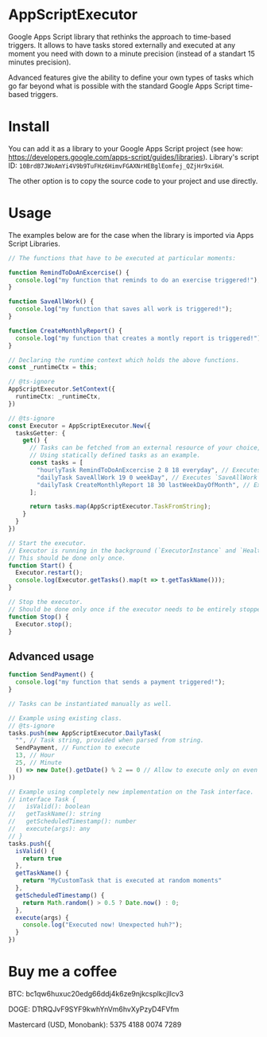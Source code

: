 # AppScriptExecutor

Google Apps Script library that rethinks the approach to time-based triggers. It allows to have tasks stored externally and executed at any moment you need with down to a minute precision (instead of a standart 15 minutes precision).

Advanced features give the ability to define your own types of tasks which go far beyond what is possible with the standard Google Apps Script time-based triggers. 

# Install

You can add it as a library to your Google Apps Script project (see
how: https://developers.google.com/apps-script/guides/libraries). Library's script
ID: `10BrdB7JWoAmYi4V9b9TuFHz6HimvFGAXNrHEBglEomfej_QZjHr9xi6H`.

The other option is to copy the source code to your project and use directly.

# Usage

The examples below are for the case when the library is imported via Apps Script Libraries.

```ts
// The functions that have to be executed at particular moments:

function RemindToDoAnExcercise() {
  console.log("my function that reminds to do an exercise triggered!");
}

function SaveAllWork() {
  console.log("my function that saves all work is triggered!");
}

function CreateMonthlyReport() {
  console.log("my function that creates a montly report is triggered!");
}

// Declaring the runtime context which holds the above functions.
const _runtimeCtx = this;

// @ts-ignore
AppScriptExecutor.SetContext({
  runtimeCtx: _runtimeCtx,
})

// @ts-ignore
const Executor = AppScriptExecutor.New({
  tasksGetter: {
    get() {
      // Tasks can be fetched from an external resource of your choice, for example Firebase database.
      // Using statically defined tasks as an example.
      const tasks = [
        "hourlyTask RemindToDoAnExcercise 2 8 18 everyday", // Executes `RemindToDoAnExcercise` function every 2 hours from 8 till 18
        "dailyTask SaveAllWork 19 0 weekDay", // Executes `SaveAllWork` function at 19:00 every week day
        "dailyTask CreateMonthlyReport 18 30 lastWeekDayOfMonth", // Executes `CreateMonthlyReport` function at 18:30 every last week day of month
      ];

      return tasks.map(AppScriptExecutor.TaskFromString);
    }
  }
})

// Start the executor.
// Executor is running in the background (`ExecutorInstance` and `HealthCheck` triggers are created).
// This should be done only once.
function Start() {
  Executor.restart();
  console.log(Executor.getTasks().map(t => t.getTaskName()));
}

// Stop the executor.
// Should be done only once if the executor needs to be entirely stopped.
function Stop() {
  Executor.stop();
}

```

## Advanced usage

```ts
function SendPayment() {
  console.log("my function that sends a payment triggered!");
}

// Tasks can be instantiated manually as well.

// Example using existing class.
// @ts-ignore
tasks.push(new AppScriptExecutor.DailyTask(
  "", // Task string, provided when parsed from string.
  SendPayment, // Function to execute
  13, // Hour
  25, // Minute
  () => new Date().getDate() % 2 == 0 // Allow to execute only on even calendar dates
))

// Example using completely new implementation on the Task interface.
// interface Task {
//   isValid(): boolean
//   getTaskName(): string
//   getScheduledTimestamp(): number
//   execute(args): any
// }
tasks.push({
  isValid() {
    return true
  },
  getTaskName() {
    return "MyCustomTask that is executed at random moments"
  },
  getScheduledTimestamp() {
    return Math.random() > 0.5 ? Date.now() : 0;
  },
  execute(args) {
    console.log("Executed now! Unexpected huh?");
  }
})
```

# Buy me a coffee

BTC: bc1qw6huxuc20edg66ddj4k6ze9njkcsplkcjllcv3

DOGE: DTtRQJvF9SYF9kwhYnVm6hvXyPzyD4FVfm

Mastercard (USD, Monobank): 5375 4188 0074 7289
